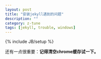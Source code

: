 ```yaml
---
layout: post
title: "安装jekyll遇到的问题"
description: ""
category: z-tune
tags: [jekyll, trouble, windows]
---
```

{% include JB/setup %}

还有一点很重要：**记得清空chrome缓存试一下。**

